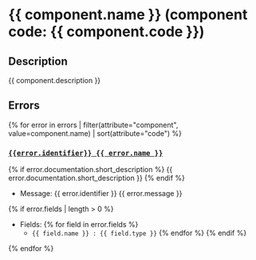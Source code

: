 # {{ component.name }} (component code: {{ component.code }})

## Description 

{{ component.description }}

## Errors

{% for error in errors | filter(attribute="component", value=component.name) | sort(attribute="code") %}
### [`{{error.identifier}} {{ error.name }}`]({{error.name}}.md)
{% if error.documentation.short_description %}
{{ error.documentation.short_description }}
{% endif %}

- Message: {{ error.identifier }} {{ error.message }}

{% if error.fields | length > 0 %}
- Fields:
{% for field in error.fields %}
  - `{{ field.name }} : {{ field.type }}`
{% endfor %}
{% endif %}


{% endfor %}  
